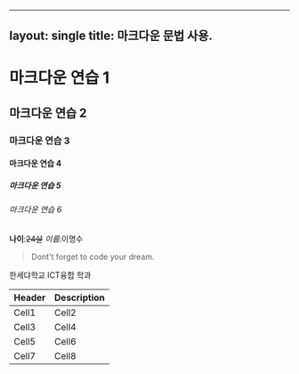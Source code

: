 ----
layout: single
title: 마크다운 문법 사용.
----

<!-- Heading -->
# 마크다운 연습 1
## 마크다운 연습 2
### 마크다운 연습 3
#### 마크다운 연습 4
##### 마크다운 연습 5
###### 마크다운 연습 6

<!-- Line -->
**나이**:~~24살~~
*이름*:이명수
<!-- Quote -->
>Dont't forget to code your dream.
<!-- Bullet List -->
한세댜학교
ICT융합 학과
<!-- Image ==>
![Hello](https://blog.naver.com/PostView.naver?blogId=se___ovo&logNo=221125139397&redirect=Dlog&widgetTypeCall=true&topReferer=https%3A%2F%2Fsearch.naver.com%2Fsearch.naver%3Fsm%3Dtab_hty.top%26where%3Dimage%26query%3D%25EC%25A7%25B1%25EA%25B5%25AC%25EC%259D%25B8%25EC%2582%25AC%25ED%2595%2598%25EB%258A%2594%25EC%2582%25AC%25EC%25A7%2584%26oquery%3D%25EC%25A7%25B1%25EA%25B5%25AC%25EC%2582%25AC%25EC%25A7%2584%26tqi%3DithuwwprvhGssu2caRZssssstIG-361059&directAccess=false#)
<!-- Table -->
|Header|Description|
|:--|:--|
|Cell1|Cell2|
|Cell3|Cell4|
|Cell5|Cell6|
|Cell7|Cell8|
